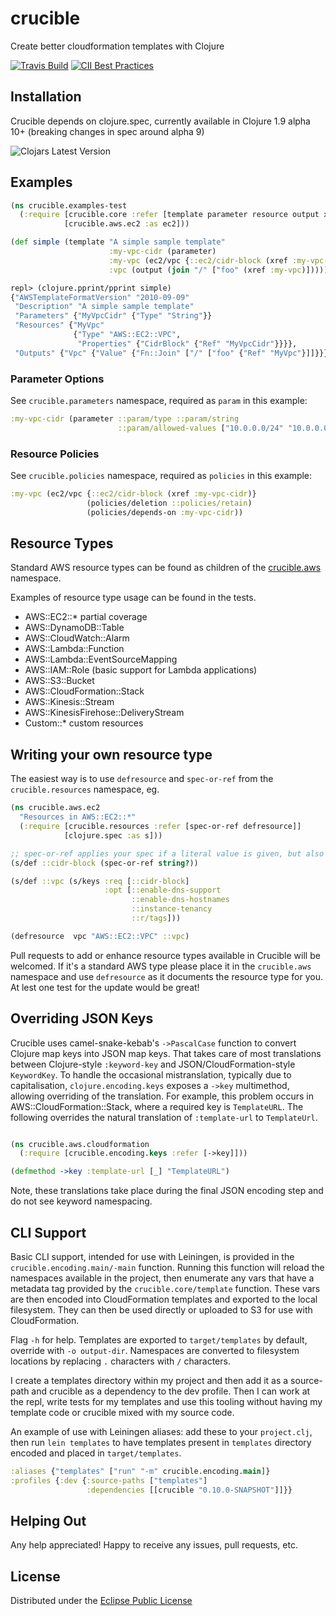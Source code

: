 # crucible

Create better cloudformation templates with Clojure

[![Travis Build](https://travis-ci.org/brabster/crucible.svg?branch=master)](https://travis-ci.org/brabster/crucible) [![CII Best Practices](https://bestpractices.coreinfrastructure.org/projects/290/badge)](https://bestpractices.coreinfrastructure.org/projects/290)

## Installation

Crucible depends on clojure.spec, currently available in Clojure 1.9 alpha 10+ (breaking changes in spec around alpha 9)

![Clojars Latest Version](https://clojars.org/crucible/latest-version.svg)

## Examples

```clojure
(ns crucible.examples-test
  (:require [crucible.core :refer [template parameter resource output xref encode join]]
            [crucible.aws.ec2 :as ec2]))

(def simple (template "A simple sample template"
                      :my-vpc-cidr (parameter)
                      :my-vpc (ec2/vpc {::ec2/cidr-block (xref :my-vpc-cidr)})
                      :vpc (output (join "/" ["foo" (xref :my-vpc)]))))

```

```clojure
repl> (clojure.pprint/pprint simple)
{"AWSTemplateFormatVersion" "2010-09-09"
 "Description" "A simple sample template"
 "Parameters" {"MyVpcCidr" {"Type" "String"}}
 "Resources" {"MyVpc"
              {"Type" "AWS::EC2::VPC",
               "Properties" {"CidrBlock" {"Ref" "MyVpcCidr"}}}},
 "Outputs" {"Vpc" {"Value" {"Fn::Join" ["/" ["foo" {"Ref" "MyVpc"}]]}}}}
```

### Parameter Options

See `crucible.parameters` namespace, required as `param` in this example:

```clojure
:my-vpc-cidr (parameter ::param/type ::param/string
                        ::param/allowed-values ["10.0.0.0/24" "10.0.0.0/16"])
```

### Resource Policies

See `crucible.policies` namespace, required as `policies` in this example:

```clojure
:my-vpc (ec2/vpc {::ec2/cidr-block (xref :my-vpc-cidr)}
                 (policies/deletion ::policies/retain)
                 (policies/depends-on :my-vpc-cidr))
```

## Resource Types

Standard AWS resource types can be found as children of the [crucible.aws](src/crucible/aws) namespace.

Examples of resource type usage can be found in the tests.

* AWS::EC2::* partial coverage
* AWS::DynamoDB::Table
* AWS::CloudWatch::Alarm
* AWS::Lambda::Function
* AWS::Lambda::EventSourceMapping
* AWS::IAM::Role (basic support for Lambda applications)
* AWS::S3::Bucket
* AWS::CloudFormation::Stack
* AWS::Kinesis::Stream
* AWS::KinesisFirehose::DeliveryStream
* Custom::* custom resources

## Writing your own resource type

The easiest way is to use `defresource` and `spec-or-ref` from the `crucible.resources` namespace, eg.

```clojure
(ns crucible.aws.ec2
  "Resources in AWS::EC2::*"
  (:require [crucible.resources :refer [spec-or-ref defresource]]
            [clojure.spec :as s]))

;; spec-or-ref applies your spec if a literal value is given, but also allows a parameter or function to be given instead of a literal.
(s/def ::cidr-block (spec-or-ref string?))

(s/def ::vpc (s/keys :req [::cidr-block]
                     :opt [::enable-dns-support
                           ::enable-dns-hostnames
                           ::instance-tenancy
                           ::r/tags]))

(defresource  vpc "AWS::EC2::VPC" ::vpc)
```

Pull requests to add or enhance resource types available in Crucible will be welcomed. If it's a standard AWS type please place it in the `crucible.aws` namespace and use `defresource` as it documents the resource type for you. At lest one test for the update would be great!

## Overriding JSON Keys

Crucible uses camel-snake-kebab's `->PascalCase` function to convert
Clojure map keys into JSON map keys. That takes care of most
translations between Clojure-style `:keyword-key` and
JSON/CloudFormation-style `KeywordKey`. To handle the occasional
mistranslation, typically due to capitalisation,
`clojure.encoding.keys` exposes a `->key` multimethod, allowing
overriding of the translation. For example, this problem occurs in
AWS::CloudFormation::Stack, where a required key is `TemplateURL`. The
following overrides the natural translation of `:template-url` to
`TemplateUrl`.

```clojure

(ns crucible.aws.cloudformation
  (:require [crucible.encoding.keys :refer [->key]]))

(defmethod ->key :template-url [_] "TemplateURL")
```

Note, these translations take place during the final JSON encoding step and do not see keyword namespacing.

## CLI Support

Basic CLI support, intended for use with Leiningen, is provided in the `crucible.encoding.main/-main` function. Running this function will reload the namespaces available in the project, then enumerate any vars that have a metadata tag provided by the `crucible.core/template` function. These vars are then encoded into CloudFormation templates and exported to the local filesystem. They can then be used directly or uploaded to S3 for use with CloudFormation.

Flag `-h` for help. Templates are exported to `target/templates` by default, override with `-o output-dir`. Namespaces are converted to filesystem locations by replacing `.` characters with `/` characters.

I create a templates directory within my project and then add it as a source-path and crucible as a dependency to the dev profile. Then I can work at the repl, write tests for my templates and use this tooling without having my template code or crucible mixed with my source code.

An example of use with Leiningen aliases: add these to your `project.clj`, then run `lein templates` to have templates present in `templates` directory encoded and placed in `target/templates`.

```clojure
:aliases {"templates" ["run" "-m" crucible.encoding.main]} 
:profiles {:dev {:source-paths ["templates"]
                 :dependencies [[crucible "0.10.0-SNAPSHOT"]]}}
```

## Helping Out

Any help appreciated! Happy to receive any issues, pull requests, etc.

## License

Distributed under the [Eclipse Public License](http://opensource.org/licenses/eclipse-1.0.php)
